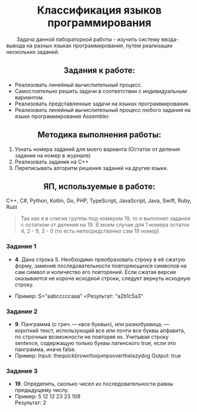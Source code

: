 <div align="center">

# Классификация языков программирования

</div>

<p style="text-indent: 2em;">Задача данной лабораторной работы - изучить систему ввода-вывода на разных языках программирования, путем реализации нескольких заданий.</p>

<div align="center">

## Задания к работе:

</div>

* Реализовать линейный вычислительный процесс.
* Самостоятельно решить задачи в соответствии с индивидуальным вариантом. 
* Реализовать представленные задачи на языках программирования.
* Реализовать линейный вычислительный процесс любого задания на языке программирования Assembler.

<div align="center">

## Методика выполнения работы:

</div>

1. Узнать номера заданий для моего варианта (Остаток от деления задания на номер в журнале)
2. Реализовать задания на С++
3. Переписывать алгоритм решения заданий на другие языки.

<div align="center">

## ЯП, используемые в работе:

</div>
C++, С#, Python, Kotlin, Go, PHP, TypeScript, JavaScript, Java, Swift, Ruby, Rust

> Так как я в списке группы под номером 19, то  я выполнял задания с остатком от деления на 19. В моем случае для 1 номера остаток 4, 2 - 9, 3 - 0 (то есть непосредственно сам 19 номер) 

### Задание 1
* **4**. 	Дана строка S. Необходимо преобразовать строку в её сжатую форму, заменив последовательности повторяющихся символов на сам символ и количество его повторений. Если сжатая версия оказывается не короче исходной строки, следует вернуть исходную строку.

* Пример: S="aabcccccaaa"
  <Результат: "a2b1c5a3" 

### Задание 2
* **9**. Панграмма (с греч. — «все буквы»), или разнобуквица, — короткий текст, использующий все или почти все буквы алфавита, по строчные возможности не повторяя их. Учитывая строку sentence, содержащую только буквы латинского true, если это панграмма, иначе false.
* Пример: 
  Input: thequickbrownfoxjumpsoverthelazydog 
  Output: true 

### Задание 3
* **19**. Определить, сколько чисел из последовательности равны 
предыдущему числу.  
* Пример: 5 12 12 23 23 108  
  Результат: 2
